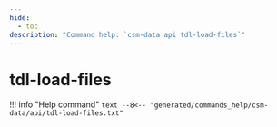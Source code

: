 ```yaml
---
hide:
  - toc
description: "Command help: `csm-data api tdl-load-files`"
---
```

# tdl-load-files

!!! info "Help command"
    ```text
    --8<-- "generated/commands_help/csm-data/api/tdl-load-files.txt"
    ```
